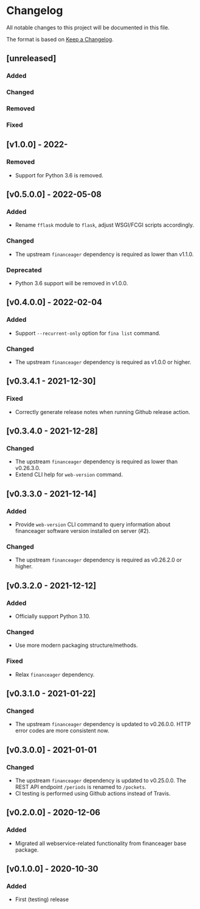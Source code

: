 # Changelog
All notable changes to this project will be documented in this file.

The format is based on [Keep a Changelog](https://keepachangelog.com/en/1.0.0/).

## [unreleased]
### Added
### Changed
### Removed
### Fixed

## [v1.0.0] - 2022-
### Removed
- Support for Python 3.6 is removed.

## [v0.5.0.0] - 2022-05-08
### Added
- Rename `fflask` module to `flask`, adjust WSGI/FCGI scripts accordingly.
### Changed
- The upstream `financeager` dependency is required as lower than v1.1.0.
### Deprecated
- Python 3.6 support will be removed in v1.0.0.

## [v0.4.0.0] - 2022-02-04
### Added
- Support `--recurrent-only` option for `fina list` command.
### Changed
- The upstream `financeager` dependency is required as v1.0.0 or higher.

## [v0.3.4.1 - 2021-12-30]
### Fixed
- Correctly generate release notes when running Github release action.

## [v0.3.4.0 - 2021-12-28]
### Changed
- The upstream `financeager` dependency is required as lower than v0.26.3.0.
- Extend CLI help for `web-version` command.

## [v0.3.3.0 - 2021-12-14]
### Added
- Provide `web-version` CLI command to query information about financeager software version installed on server (#2).
### Changed
- The upstream `financeager` dependency is required as v0.26.2.0 or higher.

## [v0.3.2.0 - 2021-12-12]
### Added
- Officially support Python 3.10.
### Changed
- Use more modern packaging structure/methods.
### Fixed
- Relax `financeager` dependency.

## [v0.3.1.0 - 2021-01-22]
### Changed
- The upstream `financeager` dependency is updated to v0.26.0.0. HTTP error codes are more consistent now.

## [v0.3.0.0] - 2021-01-01
### Changed
- The upstream `financeager` dependency is updated to v0.25.0.0. The REST API endpoint `/periods` is renamed to `/pockets`.
- CI testing is performed using Github actions instead of Travis.

## [v0.2.0.0] - 2020-12-06
### Added
- Migrated all webservice-related functionality from financeager base package.

## [v0.1.0.0] - 2020-10-30
### Added
- First (testing) release
